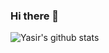 ### Hi there 👋
![Yasir's github stats](https://github-readme-stats.vercel.app/api?username=itsyaasir&count_private=true&show_icons=true&theme=synthwave)

<!--
**itsyaasir/itsyaasir** is a ✨ _special_ ✨ repository because its `README.md` (this file) appears on your GitHub profile.

Here are some ideas to get you started:

- 🔭 I’m currently working on ...
- 🌱 I’m currently learning ...
- 👯 I’m looking to collaborate on ...
- 🤔 I’m looking for help with ...
- 💬 Ask me about ...
- 📫 How to reach me: ...
- 😄 Pronouns: ...
- ⚡ Fun fact: ...
-->
